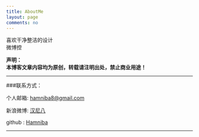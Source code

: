 ```yaml
---
title: AboutMe
layout: page
comments: no
---
```


喜欢干净整洁的设计  
微博控  

**声明：**  
**本博客文章内容均为原创，转载请注明出处，禁止商业用途！**  


----

###联系方式：        

个人邮箱: [hamniba8@gmail.com](mailto:hamniba8@gmail.com)     

新浪微博: [汉尼八](http://weibo.com/hamniba)  

github : [Hamniba](https://github.com/Hamniba)        

----

